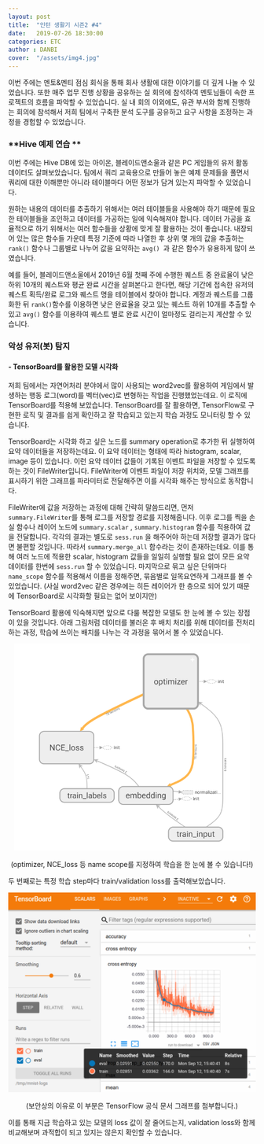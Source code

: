 ```yaml
---
layout: post
title:  "인턴 생활기 시즌2 #4"
date:   2019-07-26 18:30:00
categories: ETC
author : DANBI
cover:  "/assets/img4.jpg"
---
```

이번 주에는 멘토&멘티 점심 회식을 통해 회사 생활에 대한 이야기를 더 깊게 나눌 수 있었습니다. 또한 매주 업무 진행 상황을 공유하는 실 회의에 참석하여 멘토님들이 속한 프로젝트의 흐름을 파악할 수 있었습니다. 실 내 회의 이외에도, 유관 부서와 함께 진행하는 회의에 참석해서 저희 팀에서 구축한 분석 도구를 공유하고 요구 사항을 조정하는 과정을 경험할 수 있었습니다.

### **Hive 예제 연습 **

이번 주에는 Hive DB에 있는 아이온, 블레이드앤소울과 같은 PC 게임들의 유저 활동 데이터도 살펴보았습니다. 팀에서 쿼리 교육용으로 만들어 놓은 예제 문제들을 풀면서 쿼리에 대한 이해뿐만 아니라 테이블마다 어떤 정보가 담겨 있는지 파악할 수 있었습니다.

원하는 내용의 데이터를 추출하기 위해서는 여러 테이블들을 사용해야 하기 때문에 필요한 테이블들을 조인하고 데이터를 가공하는 일에 익숙해져야 합니다. 데이터 가공을 효율적으로 하기 위해서는 여러 함수들을 상황에 맞게 잘 활용하는 것이 좋습니다. 내장되어 있는 많은 함수들 가운데 특정 기준에 따라 나열한 후 상위 몇 개의 값을 추출하는 `rank()` 함수나 그룹별로 나누어 값을 요약하는 `avg() `과 같은 함수가 유용하게 많이 쓰였습니다. 

예를 들어, 블레이드앤소울에서 2019년 6월 첫째 주에 수행한 퀘스트 중 완료율이 낮은 하위 10개의 퀘스트와 평균 완료 시간을 살펴본다고 한다면, 해당 기간에 접속한 유저의 퀘스트 획득/완료 로그와 퀘스트 명을  테이블에서 찾아야 합니다. 계정과 퀘스트를 그룹화한 뒤 `rank()`함수를 이용하면 낮은 완료율을 갖고 있는 퀘스트 하위 10개를 추출할 수 있고 `avg()` 함수를 이용하여 퀘스트 별로 완료 시간이 얼마정도 걸리는지 계산할 수 있습니다.

### **악성 유저(봇) 탐지** 

#### - TensorBoard를 활용한 모델 시각화 

저희 팀에서는 자연어처리 분야에서 많이 사용되는 word2vec를 활용하여 게임에서 발생하는 행동 로그(word)를 벡터(vec)로 변형하는 작업을 진행했었는데요. 이 로직에 TensorBoard를 적용해 보았습니다. TensorBoard를 잘 활용하면, TensorFlow로 구현한 로직 및 결과를 쉽게 확인하고 잘 학습되고 있는지 학습 과정도 모니터링 할 수 있습니다.

TensorBoard는 시각화 하고 싶은 노드를 summary operation로 추가한 뒤 실행하여 요약 데이터들을 저장하는데요. 이 요약 데이터는 형태에 따라 histogram, scalar, image 등이 있습니다. 이런 요약 데이터 값들이 기록된 이벤트 파일을 저장할 수 있도록 하는 것이 FileWriter입니다. FileWriter에 이벤트 파일이 저장 위치와, 모델 그래프를 표시하기 위한 그래프를 파라미터로 전달해주면 이를 시각화 해주는 방식으로 동작합니다.

FileWriter에 값을 저장하는 과정에 대해 간략히 말씀드리면, 먼저  `summary.FileWriter`를 통해 로그를 저장할 경로를 지정해줍니다. 이후 로그를 찍을 손실 함수나 레이어 노드에 `summary.scalar` , `summary.histogram` 함수를 적용하여 값을 전달합니다. 각각의 결과는 별도로 `sess.run` 을 해주어야 하는데 저장할 결과가 많다면 불편할 것입니다. 따라서 `summary.merge_all` 함수라는 것이 존재하는데요. 이를 통해 여러 노드에 적용한 scalar, histogram 값들을 일일히 실행할 필요 없이 모든 요약 데이터를 한번에 `sess.run`  할 수 있었습니다. 마지막으로  묶고 싶은 단위마다 `name_scope` 함수를 적용해서 이름을 정해주면, 묶음별로 일목요연하게 그래프를 볼 수 있었습니다. (사실 word2vec 같은 경우에는 히든 레이어가 한 층으로 되어 있기 때문에 TensorBoard로 시각화할 필요는 없어 보이지만) 

TensorBoard 활용에 익숙해지면 앞으로 다룰 복잡한 모델도 한 눈에 볼 수 있는 장점이 있을 것입니다. 아래 그림처럼 데이터를 불러온 후 배치 처리를 위해 데이터를 전처리 하는 과정, 학습에 쓰이는 배치를 나누는 각 과정을 묶어서 볼 수 있었습니다.

<p align="center">
<img src="/assets/etc/summer_intern/4_1.png" style="width:5in" />


</p>

 <p align="center"> (optimizer, NCE_loss 등 name scope를 지정하여 학습을 한 눈에 볼 수 있습니다!)
</p>

두 번째로는 특정 학습 step마다 train/validation loss를 출력해보았습니다.

<p align="center">
<img src="/assets/etc/summer_intern/4_2.png" style="width:6in" />


</p>

<p align="center"> (보안상의 이유로 이 부분은 TensorFlow 공식 문서 그래프를 첨부합니다.)
</p>

이를 통해 지금 학습하고 있는 모델의 loss 값이 잘 줄어드는지, validation loss와 함께 비교해보며 과적합이 되고 있지는 않은지 확인할 수 있습니다.